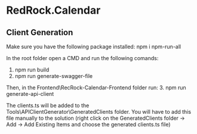 # RedRock.Calendar

## Client Generation

Make sure you have the following package installed: 
  npm i npm-run-all

In the root folder open a CMD and run the following comands: 
1. npm run build
2. npm run generate-swagger-file

Then, in the Frontend\RecRock-Calendar-Frontend folder run:
3. npm run generate-api-client


The clients.ts will be added to the Tools\\APIClientGenerator\\GeneratedClients folder. You will have to add this file manually to the solution (right click on the GeneratedClients folder -> Add -> Add Existing Items and choose the generated clients.ts file)
